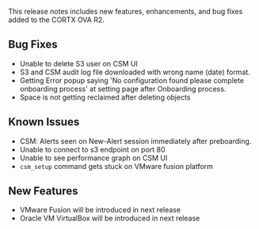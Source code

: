 This release notes includes new features, enhancements, and bug fixes added to the CORTX OVA R2.


## Bug Fixes

- Unable to delete S3 user on CSM UI
- S3 and CSM audit log file downloaded with wrong name (date) format.
- Getting Error popup saying 'No configuration found please complete onboarding process' at setting page after Onboarding process.
- Space is not getting reclaimed after deleting objects


## Known Issues

- CSM: Alerts seen on New-Alert session immediately after preboarding.
- Unable to connect to s3 endpoint on port 80
- Unable to see performance graph on CSM UI
- `csm_setup` command gets stuck on VMware fusion platform


## New Features

- VMware Fusion will be introduced in next release
- Oracle VM VirtualBox will be introduced in next release
